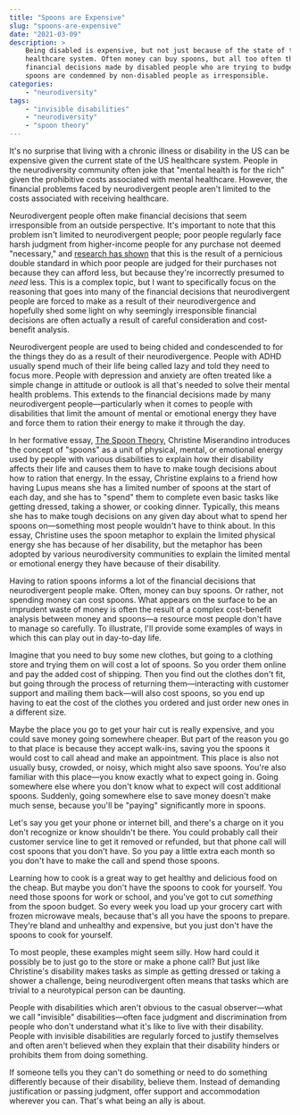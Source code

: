 ```yaml
---
title: "Spoons are Expensive"
slug: "spoons-are-expensive"
date: "2021-03-09"
description: >
    Being disabled is expensive, but not just because of the state of the US
    healthcare system. Often money can buy spoons, but all too often the
    financial decisions made by disabled people who are trying to budget their
    spoons are condemned by non-disabled people as irresponsible.
categories:
    - "neurodiversity"
tags:
    - "invisible disabilities"
    - "neurodiversity"
    - "spoon theory"
---
```


It's no surprise that living with a chronic illness or disability in the US can
be expensive given the current state of the US healthcare system. People in the
neurodiversity community often joke that "mental health is for the rich" given
the prohibitive costs associated with mental healthcare. However, the financial
problems faced by neurodivergent people aren't limited to the costs associated
with receiving healthcare.

Neurodivergent people often make financial decisions that seem irresponsible
from an outside perspective. It's important to note that this problem isn't
limited to neurodivergent people; poor people regularly face harsh judgment
from higher-income people for any purchase not deemed "necessary," and
[research has shown](https://doi.org/10.1073/pnas.2005475117) that this is the
result of a pernicious double standard in which poor people are judged for
their purchases not because they can afford less, but because they're
incorrectly presumed to *need* less. This is a complex topic, but I want to
specifically focus on the reasoning that goes into many of the financial
decisions that neurodivergent people are forced to make as a result of their
neurodivergence and hopefully shed some light on why seemingly irresponsible
financial decisions are often actually a result of careful consideration and
cost-benefit analysis.

Neurodivergent people are used to being chided and condescended to for the
things they do as a result of their neurodivergence. People with ADHD usually
spend much of their life being called lazy and told they need to focus more.
People with depression and anxiety are often treated like a simple change in
attitude or outlook is all that's needed to solve their mental health problems.
This extends to the financial decisions made by many neurodivergent
people—particularly when it comes to people with disabilities that limit the
amount of mental or emotional energy they have and force them to ration their
energy to make it through the day.

In her formative essay, [The Spoon
Theory](https://butyoudontlooksick.com/articles/written-by-christine/the-spoon-theory/),
Christine Miserandino introduces the concept of "spoons" as a unit of physical,
mental, or emotional energy used by people with various disabilities to explain
how their disability affects their life and causes them to have to make tough
decisions about how to ration that energy. In the essay, Christine explains to
a friend how having Lupus means she has a limited number of spoons at the start
of each day, and she has to "spend" them to complete even basic tasks like
getting dressed, taking a shower, or cooking dinner. Typically, this means she
has to make tough decisions on any given day about what to spend her spoons
on—something most people wouldn't have to think about. In this essay, Christine
uses the spoon metaphor to explain the limited physical energy she has because
of her disability, but the metaphor has been adopted by various neurodiversity
communities to explain the limited mental or emotional energy they have because
of their disability.

Having to ration spoons informs a lot of the financial decisions that
neurodivergent people make. Often, money can buy spoons. Or rather, not
spending money can cost spoons. What appears on the surface to be an imprudent
waste of money is often the result of a complex cost-benefit analysis between
money and spoons—a resource most people don't have to manage so carefully. To
illustrate, I'll provide some examples of ways in which this can play out in
day-to-day life.

Imagine that you need to buy some new clothes, but going to a clothing store
and trying them on will cost a lot of spoons. So you order them online and pay
the added cost of shipping. Then you find out the clothes don't fit, but going
through the process of returning them—interacting with customer support and
mailing them back—will also cost spoons, so you end up having to eat the cost
of the clothes you ordered and just order new ones in a different size.

Maybe the place you go to get your hair cut is really expensive, and you could
save money going somewhere cheaper. But part of the reason you go to that place
is because they accept walk-ins, saving you the spoons it would cost to call
ahead and make an appointment. This place is also not usually busy, crowded, or
noisy, which might also save spoons. You're also familiar with this place—you
know exactly what to expect going in. Going somewhere else where you don't know
what to expect will cost additional spoons. Suddenly, going somewhere else to
save money doesn't make much sense, because you'll be "paying" significantly
more in spoons.

Let's say you get your phone or internet bill, and there's a charge on it you
don't recognize or know shouldn't be there. You could probably call their
customer service line to get it removed or refunded, but that phone call will
cost spoons that you don't have. So you pay a little extra each month so you
don't have to make the call and spend those spoons.

Learning how to cook is a great way to get healthy and delicious food on the
cheap. But maybe you don't have the spoons to cook for yourself. You need those
spoons for work or school, and you've got to cut *something* from the spoon
budget. So every week you load up your grocery cart with frozen microwave
meals, because that's all you have the spoons to prepare. They're bland and
unhealthy and expensive, but you just don't have the spoons to cook for
yourself.

To most people, these examples might seem silly. How hard could it possibly be
to just go to the store or make a phone call? But just like Christine's
disability makes tasks as simple as getting dressed or taking a shower a
challenge, being neurodivergent often means that tasks which are trivial to a
neurotypical person can be daunting.

People with disabilities which aren't obvious to the casual observer—what we
call "invisible" disabilities—often face judgment and discrimination from
people who don't understand what it's like to live with their disability.
People with invisible disabilities are regularly forced to justify themselves
and often aren't believed when they explain that their disability hinders or
prohibits them from doing something.

If someone tells you they can't do something or need to do something
differently because of their disability, believe them. Instead of demanding
justification or passing judgment, offer support and accommodation wherever you
can. That's what being an ally is about.
